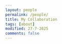 ```yaml
---
layout: people
permalink: /people/
title: My Collaboration
tags: [about]
modified: 27-7-2025
comments: false
---
```

